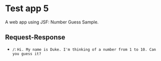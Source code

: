 # Test app 5

A web app using JSF: Number Guess Sample.

## Request-Response

- `/`: `Hi. My name is Duke. I'm thinking of a number from 1 to 10. Can you
guess it?`
